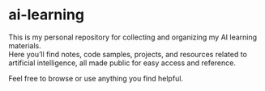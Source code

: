 # ai-learning

This is my personal repository for collecting and organizing my AI learning materials.  
Here you’ll find notes, code samples, projects, and resources related to artificial intelligence, all made public for easy access and reference.

Feel free to browse or use anything you find helpful.
